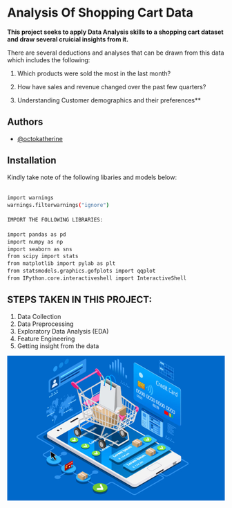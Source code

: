 
# **Analysis Of Shopping Cart Data**

**This project seeks to apply Data Analysis skills to a shopping cart dataset and draw several cruicial insights from it.**

There are several deductions and analyses that can be drawn from this data which includes the following:

1. Which products were sold the most in the last month?

2. How have sales and revenue changed over the past few quarters?

3. Understanding Customer demographics and their preferences**


## Authors

- [@octokatherine](https://github.com/stankovix)


## Installation

Kindly take note of the following libaries and models below:

```bash
  
import warnings
warnings.filterwarnings("ignore")

IMPORT THE FOLLOWING LIBRARIES:

import pandas as pd
import numpy as np
import seaborn as sns
from scipy import stats
from matplotlib import pylab as plt
from statsmodels.graphics.gofplots import qqplot
from IPython.core.interactiveshell import InteractiveShell
```
    

## **STEPS TAKEN IN THIS PROJECT:**

1. Data Collection
2. Data Preprocessing
3. Exploratory Data Analysis (EDA)
4. Feature Engineering
5. Getting insight from the data


![Logo](https://github.com/stankovix/Analysis-of-Shopping-Cart-Data/blob/main/Reduce-Shopping-Cart-Abandonment-Rates.jpg?raw=true)

